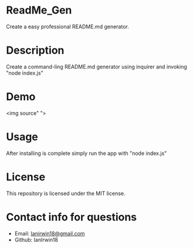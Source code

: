 # ReadMe_Gen

Create a easy professional README.md generator.

# Description

Create a command-ling README.md generator using inquirer and invoking "node index.js"

# Demo

<img source" ">

# Usage 

After installing is complete simply run the app with "node index.js"

# License

This repository is licensed under the MIT license.

# Contact info for questions

* Email: Ianirwin18@gmail.com
* Github: IanIrwin18